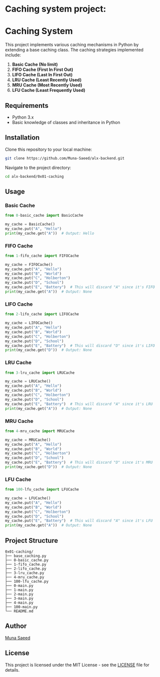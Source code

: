 # Caching system project:

# Caching System

This project implements various caching mechanisms in Python by extending a base caching class. The caching strategies implemented include:

1. **Basic Cache (No limit)**
2. **FIFO Cache (First In First Out)**
3. **LIFO Cache (Last In First Out)**
4. **LRU Cache (Least Recently Used)**
5. **MRU Cache (Most Recently Used)**
6. **LFU Cache (Least Frequently Used)**

## Requirements

- Python 3.x
- Basic knowledge of classes and inheritance in Python

## Installation

Clone this repository to your local machine:

```bash
git clone https://github.com/Muna-Saeed/alx-backend.git
```

Navigate to the project directory:

```bash
cd alx-backend/0x01-caching
```

## Usage

### Basic Cache

```python
from 0-basic_cache import BasicCache

my_cache = BasicCache()
my_cache.put("A", "Hello")
print(my_cache.get("A"))  # Output: Hello
```

### FIFO Cache

```python
from 1-fifo_cache import FIFOCache

my_cache = FIFOCache()
my_cache.put("A", "Hello")
my_cache.put("B", "World")
my_cache.put("C", "Holberton")
my_cache.put("D", "School")
my_cache.put("E", "Battery")  # This will discard "A" since it's FIFO
print(my_cache.get("A"))  # Output: None
```

### LIFO Cache

```python
from 2-lifo_cache import LIFOCache

my_cache = LIFOCache()
my_cache.put("A", "Hello")
my_cache.put("B", "World")
my_cache.put("C", "Holberton")
my_cache.put("D", "School")
my_cache.put("E", "Battery")  # This will discard "D" since it's LIFO
print(my_cache.get("D"))  # Output: None
```

### LRU Cache

```python
from 3-lru_cache import LRUCache

my_cache = LRUCache()
my_cache.put("A", "Hello")
my_cache.put("B", "World")
my_cache.put("C", "Holberton")
my_cache.put("D", "School")
my_cache.put("E", "Battery")  # This will discard "A" since it's LRU
print(my_cache.get("A"))  # Output: None
```

### MRU Cache

```python
from 4-mru_cache import MRUCache

my_cache = MRUCache()
my_cache.put("A", "Hello")
my_cache.put("B", "World")
my_cache.put("C", "Holberton")
my_cache.put("D", "School")
my_cache.put("E", "Battery")  # This will discard "D" since it's MRU
print(my_cache.get("D"))  # Output: None
```

### LFU Cache

```python
from 100-lfu_cache import LFUCache

my_cache = LFUCache()
my_cache.put("A", "Hello")
my_cache.put("B", "World")
my_cache.put("C", "Holberton")
my_cache.put("D", "School")
my_cache.put("E", "Battery")  # This will discard "A" since it's LFU
print(my_cache.get("A"))  # Output: None
```

## Project Structure

```plaintext
0x01-caching/
├── base_caching.py
├── 0-basic_cache.py
├── 1-fifo_cache.py
├── 2-lifo_cache.py
├── 3-lru_cache.py
├── 4-mru_cache.py
├── 100-lfu_cache.py
├── 0-main.py
├── 1-main.py
├── 2-main.py
├── 3-main.py
├── 4-main.py
├── 100-main.py
└── README.md
```

## Author

[Muna Saeed](https://github.com/alx-backend/0x01-caching/Muna-Saeed)

## License

This project is licensed under the MIT License - see the [LICENSE](LICENSE) file for details.
